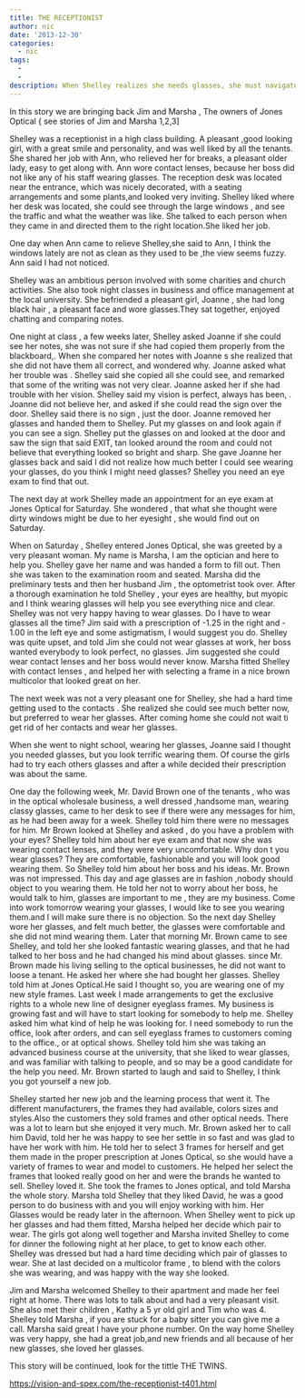```yaml
---
title: THE RECEPTIONIST
author: nic
date: '2013-12-30'
categories:
  - nic
tags:
  - 
  - 
description: When Shelley realizes she needs glasses, she must navigate the challenges of her appearance-obsessed workplace.
---
```

In this story we are bringing back Jim and Marsha , The owners of Jones Optical
{ see stories of Jim and Marsha 1,2,3]

Shelley was a receptionist in a high class building. A pleasant ,good looking girl, with a great smile and personality, and was well
liked by all the tenants. She shared her job with Ann, who relieved her for breaks, a pleasant older lady, easy to get along with.
Ann wore contact lenses, because her boss did not like any of his staff wearing glasses.
The reception desk was located near the entrance, which was nicely decorated, with a seating arrangements and some plants,and 
looked very inviting. Shelley liked where her desk was located, she could see through the large windows , and see the traffic and what the weather was like. She talked to each person when they came in and directed them to the right location.She liked her job.

One day when Ann came to relieve Shelley,she said to  Ann, I think the windows lately are not as clean as they used to be ,the view seems fuzzy. Ann said I had not noticed.

Shelley was an ambitious person involved with some charities and church activities. She also took night classes in business and office management at the local university.
She befriended a pleasant girl, Joanne , she had long black hair , a pleasant face and wore glasses.They sat together, enjoyed chatting and comparing notes.

One night at class , a few weeks later, Shelley asked Joanne if she could see her notes, she was not sure if she had copied them properly from the blackboard,. When she compared her notes with Joanne s she realized that she did not have them all correct,
and wondered why.
Joanne asked what her trouble was . Shelley said she copied all she could see, and remarked that some of the writing was not very clear. Joanne asked her if she had trouble with her vision. Shelley said my vision is perfect, always has been,
.
Joanne did not believe her, and asked if she could read the sign over the door. Shelley said there is no sign   , just the door.
Joanne removed her glasses and handed them to Shelley. Put my glasses on and look again if you can see a sign.
Shelley put the glasses on and looked at the door and saw the sign that said EXIT, tan looked around the room and could not believe that everything looked so bright and sharp.
She gave Joanne her glasses back and said I did not realize how much better I could see wearing your glasses, do you think I might need glasses?  Shelley you need an eye exam to find that out.

The next day at work Shelley made an appointment for an eye exam at Jones Optical for Saturday. She wondered , that what she 
thought were dirty windows might be due to her eyesight , she would find out on Saturday.

When on Saturday , Shelley entered Jones Optical, she was greeted by a very pleasant woman. My name is Marsha, I am the optician and here to help you. Shelley gave her name and was handed a form to fill out.
Then she was taken to the examination room and seated. Marsha did the preliminary tests and then her husband Jim , the optometrist took over.
After a thorough examination he told Shelley , your eyes are healthy, but myopic and I think wearing glasses will help you see 
everything nice and clear.
Shelley was not very happy having to wear glasses. Do I have to wear glasses all the time?  Jim said with a prescription of -1.25 in the right and - 1.00 in the left eye and some astigmatism, I would suggest you do.
Shelley was quite upset, and told Jim she could not wear glasses at work, her boss wanted everybody to look perfect, no glasses.
Jim suggested she could wear contact lenses and her boss would never know. 
Marsha fitted Shelley with contact lenses , and helped her with selecting a frame in a nice brown multicolor that looked great on her.

The next week was not a very pleasant one for Shelley, she had a hard time getting used to the contacts . She realized she could see much better now, but preferred to wear her glasses. After coming home she could not wait ti get rid of her contacts and wear her glasses.

When she went to night school, wearing her glasses, Joanne said I thought you needed  glasses, but you look terrific wearing them.
Of course the girls had to try each others glasses and after a while decided their prescription was about the same.

One day the following week, Mr. David Brown one of the tenants , who was in the optical wholesale business, a well dressed ,handsome man, wearing classy glasses, came to her desk to see if there were any messages for him, as he had been away for a 
week. Shelley told him there were no messages for him. Mr Brown looked at Shelley and asked , do you have a problem with your eyes?  Shelley told him about her eye exam and that now she was wearing contact lenses, and they were very uncomfortable.
Why don t you wear glasses? They are comfortable, fashionable and you will look good wearing them. 
So Shelley told him about her boss and his ideas.  Mr. Brown was not impressed. This day and age glasses are in fashion ,nobody 
should object to you wearing them.
He told her not to worry about her boss, he would talk to him, glasses are important to me , they are my business. 
Come into work tomorrow wearing your glasses, I would like to see you wearing them.and I will make sure there is no objection.
So the next day Shelley wore her glasses, and felt much better, the glasses were comfortable and she did not mind wearing them.
Later that morning Mr. Brown came to see Shelley, and told her she looked fantastic wearing glasses, and that he had talked to her 
boss and he had changed his mind about glasses. since Mr. Brown made his living selling to the optical businesses, he did not want to loose a tenant.
He asked her where she had bought her glasses. Shelley told him at Jones Optical.He said I thought so, you are wearing one of my new style frames.
Last week I made arrangements to get the exclusive rights to a whole new line of designer eyeglass frames. My business is growing fast and will have to start looking for somebody to help me.
Shelley asked him what kind of help he was looking for.
I need somebody to run the office, look after orders, and can sell eyeglass frames to customers coming to the office., or at optical shows.
Shelley told him she was taking an advanced business course at the university, that she liked to wear glasses, and was familiar with talking to people, and so may be a good candidate for the help you need.
Mr. Brown started to laugh and said to Shelley, I think you got yourself a new job.

 Shelley started her new job and the learning process that went it. The different manufacturers, the frames they had available, colors sizes and styles.Also the customers they sold frames and other optical needs. 
There was a lot to learn but she enjoyed it very  much.
Mr. Brown asked her to call him David, told her he was happy to see her settle in so fast and was glad to have her work with him.
He told her to select 3 frames for herself and get them made in the proper prescription at Jones Optical, so she would have a 
variety of frames to wear and model to customers. He helped her select the frames that looked really good on her and were the brands he wanted to sell.  Shelley loved it.
She took the frames to Jones optical, and told Marsha the whole story.
Marsha told Shelley that they liked David, he was a good person to do business with and you will enjoy working with him.
Her Glasses would be ready later in the afternoon.
When Shelley went to pick up her glasses and had them fitted, Marsha helped her decide which pair to wear.
The girls got along well together and Marsha invited Shelley to come for dinner the following night  at her place, to get to know each other.
Shelley was dressed but had a hard time deciding which pair of glasses to wear. She at last decided on a multicolor frame , to blend with the colors she was wearing, and was happy with the way she looked.

Jim and Marsha welcomed Shelley to  their apartment and made her feel right at home. There was lots to talk about and had a very pleasant visit. She also met their children , Kathy a 5 yr old girl and Tim who was 4.
Shelley told Marsha , if you are stuck for a baby sitter you can give me a call.  Marsha said great I have your phone number.
On the way home Shelley was very happy, she had a great job,and new friends and all because of her new glasses, she loved her glasses.


This story will be continued, look for the tittle THE TWINS.

https://vision-and-spex.com/the-receptionist-t401.html